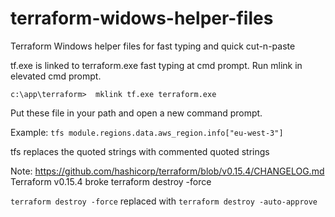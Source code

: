 # terraform-widows-helper-files
Terraform Windows helper files for fast typing and quick cut-n-paste

tf.exe is linked to terraform.exe fast typing at cmd prompt.
Run mlink in elevated cmd prompt.

`c:\app\terraform>  mklink tf.exe terraform.exe`

Put these file in your path and open a new command prompt.

Example: 
`tfs module.regions.data.aws_region.info["eu-west-3"]`

tfs replaces the quoted strings with commented quoted strings

Note: https://github.com/hashicorp/terraform/blob/v0.15.4/CHANGELOG.md
Terraform v0.15.4 broke terraform destroy -force

`terraform destroy -force` replaced with `terraform destroy -auto-approve`
